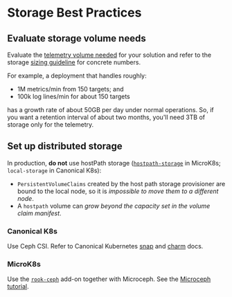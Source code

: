 # Storage Best Practices

## Evaluate storage volume needs
Evaluate the [telemetry volume needed](../../how-to/evaluate-telemetry-volume) for your solution
and refer to the storage [sizing guideline](https://discourse.charmhub.io/t/cos-lite-ingestion-limits-for-8cpu-16gb-ssd/13005) for concrete numbers.

For example, a deployment that handles roughly:

- 1M metrics/min from 150 targets; and
- 100k log lines/min for about 150 targets

has a growth rate of about 50GB per day under normal operations.
So, if you want a retention interval of about two months, you'll need 3TB of storage only for the telemetry.

## Set up distributed storage
In production, **do not** use hostPath storage ([`hostpath-storage`](https://microk8s.io/docs/addon-hostpath-storage) in MicroK8s; `local-storage` in Canonical K8s):
- `PersistentVolumeClaims` created by the host path storage provisioner are bound to the local node, so it is *impossible to move them to a different node*.
- A `hostpath` volume can *grow beyond the capacity set in the volume claim manifest*.

### Canonical K8s
Use Ceph CSI. Refer to Canonical Kubernetes [snap](https://documentation.ubuntu.com/canonical-kubernetes/latest/snap/howto/storage/ceph/)
and [charm](https://documentation.ubuntu.com/canonical-kubernetes/latest/charm/howto/ceph-csi/) docs.

### MicroK8s
Use the [`rook-ceph`](https://microk8s.io/docs/addon-rook-ceph) add-on together with Microceph.
See the [Microceph tutorial](https://microk8s.io/docs/how-to-ceph).
